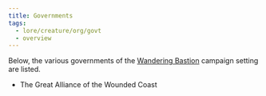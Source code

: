 ```yaml
---
title: Governments
tags:
  - lore/creature/org/govt
  - overview
---
```


Below, the various governments of the [Wandering Bastion](../../../../index.md) campaign setting are listed.

- The Great Alliance of the Wounded Coast
